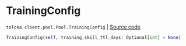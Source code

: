 # TrainingConfig
`toloka.client.pool.Pool.TrainingConfig` | [Source code](https://github.com/Toloka/toloka-kit/blob/v0.1.24/src/client/pool.py#L180)

```python
TrainingConfig(self, training_skill_ttl_days: Optional[int] = None)
```

